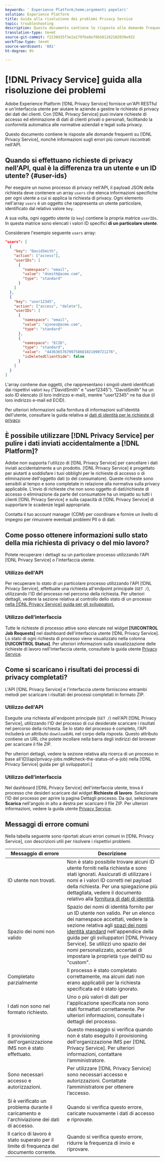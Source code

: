 ```yaml
---
keywords: ' Experience Platform;home;argomenti popolari'
solution: Experience Platform
title: Guida alla risoluzione dei problemi Privacy Service
topic: troubleshooting
description: Questo documento contiene le risposte alle domande frequenti sui Privacy Service e informazioni sugli errori riscontrati più comunemente nell'API.
translation-type: tm+mt
source-git-commit: f2238d35f3e2a279fbe8ef8b581282102039e932
workflow-type: tm+mt
source-wordcount: '881'
ht-degree: 0%

---
```



# [!DNL Privacy Service] guida alla risoluzione dei problemi

Adobe Experience Platform [!DNL Privacy Service] fornisce un&#39;API RESTful e un&#39;interfaccia utente per aiutare le aziende a gestire le richieste di privacy dei dati dei clienti. Con [!DNL Privacy Service] puoi inviare richieste di accesso ed eliminazione di dati di clienti privati o personali, facilitando la conformità automatica alle normative aziendali e legali sulla privacy.

Questo documento contiene le risposte alle domande frequenti su [!DNL Privacy Service], nonché informazioni sugli errori più comuni riscontrati nell&#39;API.

## Quando si effettuano richieste di privacy nell&#39;API, qual è la differenza tra un utente e un ID utente? {#user-ids}

Per eseguire un nuovo processo di privacy nell&#39;API, il payload JSON della richiesta deve contenere un array `users` che elenca informazioni specifiche per ogni utente a cui si applica la richiesta di privacy. Ogni elemento nell&#39;array `users` è un oggetto che rappresenta un utente particolare, identificato dal relativo valore `key`.

A sua volta, ogni oggetto utente (o `key`) contiene la propria matrice `userIDs`. In questa matrice sono elencati i valori ID specifici **di un particolare utente**.

Considerare l&#39;esempio seguente `users` array:

```json
"users": [
  {
    "key": "DavidSmith",
    "action": ["access"],
    "userIDs": [
      {
        "namespace": "email",
        "value": "dsmith@acme.com",
        "type": "standard"
      }
    ]
  },
  {
    "key": "user12345",
    "action": ["access", "delete"],
    "userIDs": [
      {
        "namespace": "email",
        "value": "ajones@acme.com",
        "type": "standard"
      },
      {
        "namespace": "ECID",
        "type": "standard",
        "value":  "443636576799758681021090721276",
        "isDeletedClientSide": false
      }
    ]
  }
]
```

L&#39;array contiene due oggetti, che rappresentano i singoli utenti identificati dai rispettivi valori `key` (&quot;DavidSmith&quot; e &quot;user12345&quot;). &quot;DavidSmith&quot; ha un solo ID elencato (il loro indirizzo e-mail), mentre &quot;user12345&quot; ne ha due (il loro indirizzo e-mail ed ECID).

Per ulteriori informazioni sulla fornitura di informazioni sull&#39;identità dell&#39;utente, consultare la guida relativa ai [dati di identità per le richieste di privacy](identity-data.md).


## È possibile utilizzare [!DNL Privacy Service] per pulire i dati inviati accidentalmente a [!DNL Platform]?

 Adobe non supporta l&#39;utilizzo di [!DNL Privacy Service] per cancellare i dati inviati accidentalmente a un prodotto. [!DNL Privacy Service] è progettato per aiutarti a soddisfare i tuoi obblighi per le richieste di accesso o di eliminazione dell&#39;oggetto dati (o del consumatore). Queste richieste sono sensibili al tempo e sono completate in relazione alla normativa sulla privacy applicabile. L&#39;invio di richieste che non sono oggetto di dati/richieste di accesso o eliminazione da parte del consumatore ha un impatto su tutti i clienti [!DNL Privacy Service] e sulla capacità di [!DNL Privacy Service] di supportare le scadenze legali appropriate.

Contatta il tuo account manager (CDM) per coordinare e fornire un livello di impegno per rimuovere eventuali problemi PII o di dati.

## Come posso ottenere informazioni sullo stato della mia richiesta di privacy o del mio lavoro?

Potete recuperare i dettagli su un particolare processo utilizzando l&#39;API [!DNL Privacy Service] o l&#39;interfaccia utente.

### Utilizzo dell&#39;API

Per recuperare lo stato di un particolare processo utilizzando l&#39;API [!DNL Privacy Service], effettuate una richiesta all&#39;endpoint principale (`GET /`), utilizzando l&#39;ID del processo nel percorso della richiesta. Per ulteriori dettagli, vedere la sezione relativa al controllo dello stato di un processo [nella [!DNL Privacy Service] guida per gli sviluppatori.](api/privacy-jobs.md#check-the-status-of-a-job)

### Utilizzo dell’interfaccia

Tutte le richieste di processo attive sono elencate nel widget **[!UICONTROL Job Requests]** nel dashboard dell&#39;interfaccia utente [!DNL Privacy Service]. Lo stato di ogni richiesta di processo viene visualizzato nella colonna **[!UICONTROL Status]**. Per ulteriori informazioni sulla visualizzazione delle richieste di lavoro nell&#39;interfaccia utente, consultate la guida utente [Privacy Service](ui/user-guide.md).

## Come si scaricano i risultati dei processi di privacy completati?

L&#39;API [!DNL Privacy Service] e l&#39;interfaccia utente forniscono entrambi metodi per scaricare i risultati dei processi completati in formato ZIP.

### Utilizzo dell&#39;API

Eseguite una richiesta all&#39;endpoint principale (`GET /`) nell&#39;API [!DNL Privacy Service], utilizzando l&#39;ID del processo di cui desiderate scaricare i risultati nel percorso della richiesta. Se lo stato del processo è completo, l&#39;API includerà un attributo `downloadURL` nel corpo della risposta. Questo attributo contiene un URL che potete incollare nella barra degli indirizzi del browser per scaricare il file ZIP.

Per ulteriori dettagli, vedere la sezione relativa alla ricerca di un processo in base all&#39;ID](api/privacy-jobs.md#check-the-status-of-a-job) nella [!DNL Privacy Service] guida per gli sviluppatori.[

### Utilizzo dell’interfaccia

Nel dashboard [!DNL Privacy Service] dell&#39;interfaccia utente, trova il processo che desideri scaricare dal widget **Richieste di lavoro**. Selezionate l’ID del processo per aprire la pagina Dettagli processo. Da qui, selezionare **Scarica** nell&#39;angolo in alto a destra per scaricare il file ZIP. Per ulteriori informazioni, vedere la guida utente [Privacy Service](ui/user-guide.md).

## Messaggi di errore comuni

Nella tabella seguente sono riportati alcuni errori comuni in [!DNL Privacy Service], con descrizioni utili per risolvere i rispettivi problemi.

| Messaggio di errore | Descrizione |
| --- | --- |
| ID utente non trovati. | Non è stato possibile trovare alcuni ID utente forniti nella richiesta e sono stati ignorati. Assicurati di utilizzare i nomi e i valori ID corretti nel payload della richiesta. Per una spiegazione più dettagliata, vedere il documento relativo alla [fornitura di dati di identità](./identity-data.md). |
| Spazio dei nomi non valido | Spazio dei nomi di identità fornito per un ID utente non valido. Per un elenco dei namespace accettati, vedere la sezione relativa agli [spazi dei nomi identità standard](./api/appendix.md#standard-namespaces) nell&#39;appendice della guida per gli sviluppatori [!DNL Privacy Service]. Se utilizzi uno spazio dei nomi personalizzato, accertati di impostare la proprietà `type` dell&#39;ID su &quot;custom&quot;. |
| Completato parzialmente | Il processo è stato completato correttamente, ma alcuni dati non erano applicabili per la richiesta specificata ed è stato ignorato. |
| I dati non sono nel formato richiesto. | Uno o più valori di dati per l&#39;applicazione specificata non sono stati formattati correttamente. Per ulteriori informazioni, consultate i dettagli del processo. |
| Il provisioning dell&#39;organizzazione IMS non è stato effettuato. | Questo messaggio si verifica quando non è stato eseguito il provisioning dell&#39;organizzazione IMS per [!DNL Privacy Service]. Per ulteriori informazioni, contattare l’amministratore. |
| Sono necessari accesso e autorizzazioni. | Per utilizzare [!DNL Privacy Service] sono necessari accesso e autorizzazioni. Contattate l’amministratore per ottenere l’accesso. |
| Si è verificato un problema durante il caricamento e l&#39;archiviazione dei dati di accesso. | Quando si verifica questo errore, caricate nuovamente i dati di accesso e riprovate. |
| Il carico di lavoro è stato superato per il limite di frequenza del documento corrente. | Quando si verifica questo errore, ridurre la frequenza di invio e riprovare. |